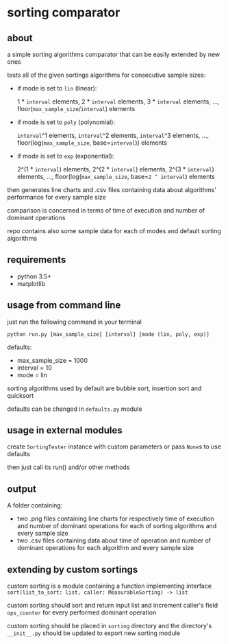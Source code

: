 # sorting comparator

## about
a simple sorting algorithms comparator that can be easily extended by new ones

tests all of the given sortings algorithms for consecutive sample sizes:

- if mode is set to `lin` (linear):

    1 * `interval` elements, 2 * `interval` elements,
    3 * `interval` elements, ..., floor(`max_sample_size`/`interval`) elements

- if mode is set to `poly` (polynomial):

    `interval`^1 elements, `interval`^2 elements,
    `interval`^3 elements, ..., floor(log(`max_sample_size`, base=`interval`)) elements

- if mode is set to `exp` (exponential):

    2^(1 * `interval`) elements, 2^(2 * `interval`) elements,
    2^(3 * `interval`) elements, ..., floor(log(`max_sample_size`, base=`2 ^ interval`) elements


then generates line charts and .csv files containing data about algorithms' performance for every sample size

comparison is concerned in terms of time of execution and number of dominant operations

repo contains also some sample data for each of modes and default sorting algorithms

## requirements
- python 3.5+
- matplotlib

## usage from command line
just run the following command in your terminal

`python run.py [max_sample_size] [interval] [mode (lin, poly, exp)]`

defaults:
- max_sample_size = 1000
- interval = 10
- mode = lin

sorting algorithms used by default are bubble sort, insertion sort and quicksort

defaults can be changed in `defaults.py` module

## usage in external modules
create `SortingTester` instance with custom parameters or pass `None`s to use defaults

then just call its run() and/or other methods

## output
A folder containing:
- two .png files containing line charts for respectively time of execution and
number of dominant operations for each of sorting algorithms and every sample size
- two .csv files containing data about time of operation and
number of dominant operations for each algorithm and every sample size

## extending by custom sortings
custom sorting is a module containing a function implementing interface `sort(list_to_sort: list, caller: MeasurableSorting) -> list`

custom sorting should sort and return input list and increment caller's field `ops_counter` for every performed dominant operation

custom sorting should be placed in `sorting` directory and the directory's `__init__.py` should be updated to export new sorting module